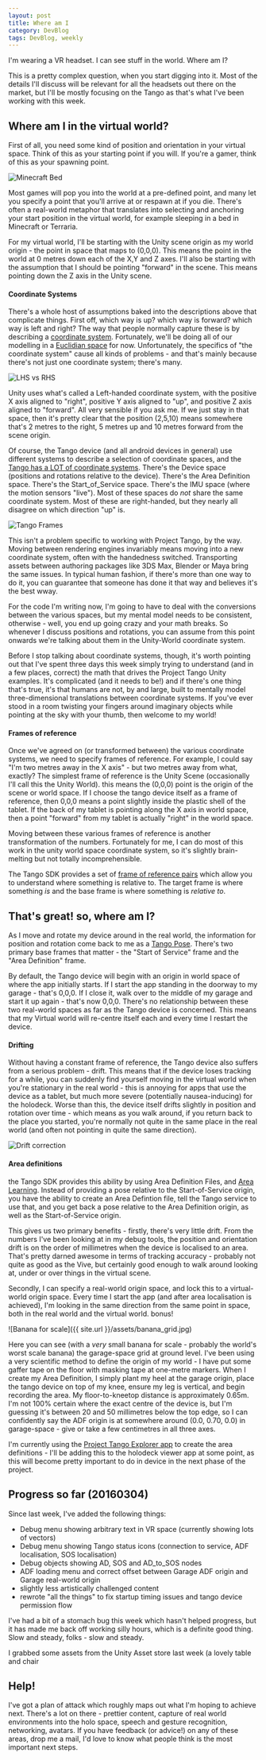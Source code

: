 ```yaml
---
layout: post
title: Where am I
category: DevBlog
tags: DevBlog, weekly
---
```


I'm wearing a VR headset. I can see stuff in the world. Where am I?

This is a pretty complex question, when you start digging into it. Most of the details I'll discuss will be relevant for all the headsets out there on the market, but I'll be mostly focusing on the Tango as that's what I've been working with this week.

## Where am I in the virtual world?

First of all, you need some kind of position and orientation in your virtual space. Think of this as your starting point if you will. If you're a gamer, think of this as your spawning point.

![Minecraft Bed](http://img15.deviantart.net/3e35/i/2011/268/4/f/bunk_bed_by_kevster14-d4av727.png '(Image via DeviantArt)')


Most games will pop you into the world at a pre-defined point, and many let you specify a point that you'll arrive at or respawn at if you die. There's often a real-world metaphor that translates into selecting and anchoring your start position in the virtual world, for example sleeping in a bed in Minecraft or Terraria.

For my virtual world, I'll be starting with the Unity scene origin as my world origin - the point in space that maps to (0,0,0). This means the point in the world at 0 metres down each of the X,Y and Z axes. I'll also be starting with the assumption that I should be pointing "forward" in the scene. This means pointing down the Z axis in the Unity scene.

#### Coordinate Systems

There's a whole host of assumptions baked into the descriptions above that complicate things. First off, which way is up?
which way is forward? which way is left and right? The way that people normally capture these is by describing a
[coordinate system](https://en.wikipedia.org/wiki/Coordinate_system).
Fortunately, we'll be doing all of our modelling in a [Euclidian space](https://en.wikipedia.org/wiki/Euclidean_space) for now.
Unfortunately, the specifics of "the coordinate system" cause all kinds of problems - and that's mainly because there's not just one coordinate system; there's many.

![LHS vs RHS](https://upload.wikimedia.org/wikipedia/commons/b/b2/3D_Cartesian_Coodinate_Handedness.jpg '(Image via Wikipedia)')

Unity uses what's called a Left-handed coordinate system, with the positive X axis aligned to "right", positive Y axis aligned to "up", and positive Z axis aligned to "forward". All very sensible if you ask me. If we just stay in that space, then it's pretty clear that the position (2,5,10) means somewhere that's 2 metres to the right, 5 metres up and 10 metres forward from the scene origin.

Of course, the Tango device (and all android devices in general) use different systems to describe a selection of coordinate spaces, and the [Tango has a LOT of coordinate systems](https://developers.google.com/project-tango/overview/coordinate-systems). There's the Device space (positions and rotations relative to the device). There's the Area Definition space. There's the Start_of_Service space. There's the IMU space (where the motion sensors "live"). Most of these spaces do *not* share the same coordinate system. Most of these are right-handed, but they nearly all disagree on which direction "up" is.

![Tango Frames](https://developers.google.com/project-tango/images/overview/coordinate-systems/tango-frames.png)

This isn't a problem specific to working with Project Tango, by the way. Moving between rendering engines invariably means moving into a new coordinate system, often with the handedness switched. Transporting assets between authoring packages like 3DS Max, Blender or Maya bring the same issues. In typical human fashion, if there's more than one way to do it, you can guarantee that someone has done it that way and believes it's the best wway.

For the code I'm writing now, I'm going to have to deal with the conversions between the various spaces, but my mental model needs to be consistent, otherwise - well, you end up going crazy and your math breaks. So whenever I discuss positions and rotations, you can assume from this point onwards we're talking about them in the Unity-World coordinate system.

Before I stop talking about coordinate systems, though, it's worth pointing out that I've spent three days this week simply trying to understand (and in a few places, correct) the math that drives the Project Tango Unity examples. It's complicated (and it needs to be!) and if there's one thing that's true, it's that humans are not, by and large, built to mentally model three-dimensional translations between coordinate systems. If you've ever stood in a room twisting your fingers around imaginary objects while pointing at the sky with your thumb, then welcome to my world!

#### Frames of reference

Once we've agreed on (or transformed between) the various coordinate systems, we need to specify frames of reference. For example, I could say "I'm two metres away in the X axis" - but two metres away from what, exactly? The simplest frame of reference is the Unity Scene (occasionally I'll call this the Unity World). this means the (0,0,0) point is the origin of the scene or world space. If I choose the tango device itself as a frame of reference, then 0,0,0 means a point slightly inside the plastic shell of the tablet. If the back of my tablet is pointing along the X axis in world space, then a point "forward" from my tablet is actually "right" in the world space.

Moving between these various frames of reference is another transformation of the numbers. Fortunately for me, I can do most of this work in the unity world space coordinate system, so it's slightly brain-melting but not totally incomprehensible.

The Tango SDK provides a set of [frame of reference pairs](https://developers.google.com/project-tango/overview/frames-of-reference) which allow you to understand where something is relative to. The target frame is where something *is* and the base frame is where something is *relative to*.

## That's great! so, where am I?

As I move and rotate my device around in the real world, the information for position and rotation come back to me as a [Tango Pose](https://developers.google.com/project-tango/overview/poses). There's two primary base frames that matter - the "Start of Service" frame and the "Area Definition" frame.

By default, the Tango device will begin with an origin in world space of where the app initially starts. If I start the app standing in the doorway to my garage - that's 0,0,0. If I close it, walk over to the middle of my garage and start it up again - that's now 0,0,0. There's no relationship between these two real-world spaces as far as the Tango device is concerned. This means that my Virtual world will re-centre itself each and every time I restart the device.

#### Drifting

Without having a constant frame of reference, the Tango device also suffers from a serious problem - drift. This means that if the device loses tracking for a while, you can suddenly find yourself moving in the virtual world when you're stationary in the real world - this is annoying for apps that use the device as a tablet, but much more severe (potentially nausea-inducing) for the holodeck. Worse than this, the device itself drifts slightly in position and rotation over time - which means as you walk around, if you return back to the place you started, you're normally not quite in the same place in the real world (and often not pointing in quite the same direction).


![Drift correction](https://developers.google.com/project-tango/images/overview/Drift_Correction.png)

#### Area definitions

the Tango SDK provides this ability by using Area Definition Files, and [Area Learning](https://developers.google.com/project-tango/overview/area-learning). Instead of providing a pose relative to the Start-of-Service origin, you have the ability to create an Area Defintion file, tell the Tango service to use that, and you get back a pose relative to the Area Definition origin, as well as the Start-of-Service origin.

This gives us two primary benefits - firstly, there's very little drift. From the numbers I've been looking at in my debug tools, the position and orientation drift is on the order of millimetres when the device is localised to an area. That's pretty darned awesome in terms of tracking accuracy - probably not quite as good as the Vive, but certainly good enough to walk around looking at, under or over things in the virtual scene.

Secondly, I can specify a real-world origin space, and lock this to a virtual-world origin space. Every time I start the app (and after area localisation is achieved), I'm looking in the same direction from the same point in space, both in the real world and the virtual world. bonus!

![Banana for scale]({{ site.url }}/assets/banana_grid.jpg)

Here you can see (with a *very* small banana for scale - probably the world's worst scale banana) the garage-space grid at ground level.
I've been using a very scientific method to define the origin of my world - I have put some gaffer tape on the floor with masking tape at one-metre markers.
When I create my Area Definition, I simply plant my heel at the garage origin, place the tango device on top of my knee, ensure my leg is vertical, and begin recording the area.
My floor-to-kneetop distance is approximately 0.65m.
I'm not 100% certain where the exact centre of the device is, but I'm guessing it's between 20 and 50 millimetres below the top edge, so I can confidently say the ADF origin is at  somewhere around (0.0, 0.70, 0.0) in garage-space - give or take a few centimetres in all three axes.

I'm currently using the [Project Tango Explorer app](https://play.google.com/store/apps/details?id=com.projecttango.tangoexplorer) to create the area definitions - I'll be adding this to the holodeck viewer app at some point, as this will become pretty important to do in device in the next phase of the project.

## Progress so far (20160304)

Since last week, I've added the following things:

 - Debug menu showing arbitrary text in VR space (currently showing lots of vectors)
 - Debug menu showing Tango status icons (connection to service, ADF localisation, SOS localisation)
 - Debug objects showing AD, SOS and AD_to_SOS nodes
 - ADF loading menu and correct offset between Garage ADF origin and Garage real-world origin
 - slightly less artistically challenged content
 - rewrote "all the things" to fix startup timing issues and tango device permission flow

I've had a bit of a stomach bug this week which hasn't helped progress, but it has made me back off working silly hours, which is a definite good thing. Slow and steady, folks - slow and steady.

I grabbed some assets from the Unity Asset store last week (a lovely table and chair


## Help!

I've got a plan of attack which roughly maps out what I'm hoping to achieve next. There's a lot on there - prettier content, capture of real world environments into the holo space, speech and gesture recognition, networking, avatars. If you have feedback (or advice!) on any of these areas, drop me a mail, I'd love to know what people think is the most important next steps.




